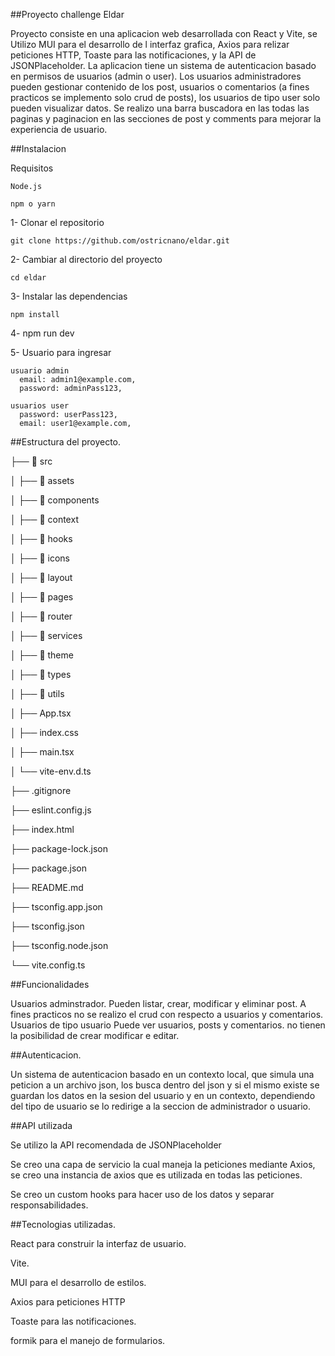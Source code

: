 ##Proyecto challenge Eldar

Proyecto consiste en una aplicacion web desarrollada con React y Vite, se Utilizo MUI para el desarrollo de l interfaz grafica, Axios para relizar peticiones HTTP, Toaste para las notificaciones, y la API de JSONPlaceholder. La aplicacion tiene un sistema de autenticacion basado en permisos de usuarios (admin o user). Los usuarios administradores pueden gestionar contenido de los post, usuarios o comentarios (a fines practicos se implemento solo crud de posts), los usuarios de tipo user solo pueden visualizar datos. Se realizo una barra buscadora en las todas las paginas y paginacion en las secciones de post y comments para mejorar la experiencia de usuario.

##Instalacion

Requisitos

    Node.js

    npm o yarn

1- Clonar el repositorio

    git clone https://github.com/ostricnano/eldar.git

2- Cambiar al directorio del proyecto

    cd eldar

3- Instalar las dependencias

    npm install

4- npm run dev

5- Usuario para ingresar

    usuario admin
      email: admin1@example.com,
      password: adminPass123,
      
    usuarios user
      password: userPass123,
      email: user1@example.com,

##Estructura del proyecto.

├── 📂 src

│ ├── 📂 assets

│ ├── 📂 components

│ ├── 📂 context

│ ├── 📂 hooks

│ ├── 📂 icons

│ ├── 📂 layout

│ ├── 📂 pages

│ ├── 📂 router

│ ├── 📂 services

│ ├── 📂 theme

│ ├── 📂 types

│ ├── 📂 utils

│ ├── App.tsx

│ ├── index.css

│ ├── main.tsx

│ └── vite-env.d.ts

├── .gitignore

├── eslint.config.js

├── index.html

├── package-lock.json

├── package.json

├── README.md

├── tsconfig.app.json

├── tsconfig.json

├── tsconfig.node.json

└── vite.config.ts

##Funcionalidades

Usuarios adminstrador.
Pueden listar, crear, modificar y eliminar post.
A fines practicos no se realizo el crud con respecto a usuarios y comentarios.
Usuarios de tipo usuario
Puede ver usuarios, posts y comentarios.
no tienen la posibilidad de crear modificar e editar.

##Autenticacion.

Un sistema de autenticacion basado en un contexto local, que simula una peticion a un archivo json, los busca dentro del json y si el mismo existe se guardan los datos en la sesion del usuario y en un contexto, dependiendo del tipo de usuario se lo redirige a la seccion de administrador o usuario.

##API utilizada

Se utilizo la API recomendada de JSONPlaceholder

Se creo una capa de servicio la cual maneja la peticiones mediante Axios, se creo una instancia de axios que es utilizada en todas las peticiones.

Se creo un custom hooks para hacer uso de los datos y separar responsabilidades.

##Tecnologias utilizadas.

React para construir la interfaz de usuario.

Vite.

MUI para el desarrollo de estilos.

Axios para peticiones HTTP

Toaste para las notificaciones.

formik para el manejo de formularios.
